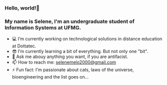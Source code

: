 ### Hello, world!👋 
### My name is Selene, I'm an undergraduate student of Information Systems at UFMG. 

- :computer: I’m currently working on technological solutions in distance education at Dottatec.
- :sunglasses: I’m currently learning a bit of everything. But not only one "bit".
- 💬 Ask me abouy anything you want, if you are antifacist. 
- 📫 How to reach me: selenemelo2000@gmail.com
- ⚡ Fun fact: I'm passionate about cats, laws of the universe, bioengineering and the list goes on...

